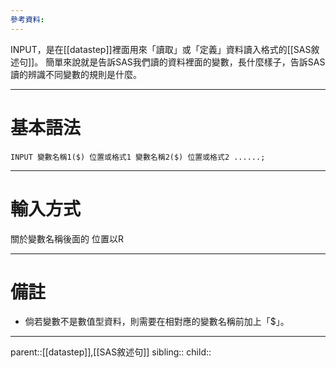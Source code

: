 ```yaml
---
參考資料:
---
```

INPUT，是在[[datastep]]裡面用來「讀取」或「定義」資料讀入格式的[[SAS敘述句]]。
簡單來說就是告訴SAS我們讀的資料裡面的變數，長什麼樣子，告訴SAS讀的辨識不同變數的規則是什麼。
- - -
# 基本語法
```SAS
INPUT 變數名稱1($) 位置或格式1 變數名稱2($) 位置或格式2 ......;
```
- - -
# 輸入方式
關於變數名稱後面的 位置以R
- - -
# 備註
- 倘若變數不是數值型資料，則需要在相對應的變數名稱前加上「$」。
- - -
parent::[[datastep]],[[SAS敘述句]]
sibling::
child::